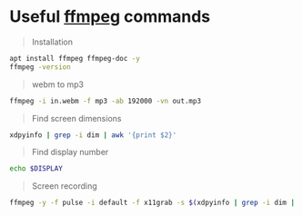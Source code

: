 # Useful [ffmpeg](https://ffmpeg.org/) commands

> Installation
```bash
apt install ffmpeg ffmpeg-doc -y
ffmpeg -version
```

> webm to mp3
```bash
ffmpeg -i in.webm -f mp3 -ab 192000 -vn out.mp3
```

> Find screen dimensions
```bash
xdpyinfo | grep -i dim | awk '{print $2}'
```

> Find display number
```bash
echo $DISPLAY
```

> Screen recording
```bash
ffmpeg -y -f pulse -i default -f x11grab -s $(xdpyinfo | grep -i dim | awk '{print $2}') -i $DISPLAY out.mkv
```
